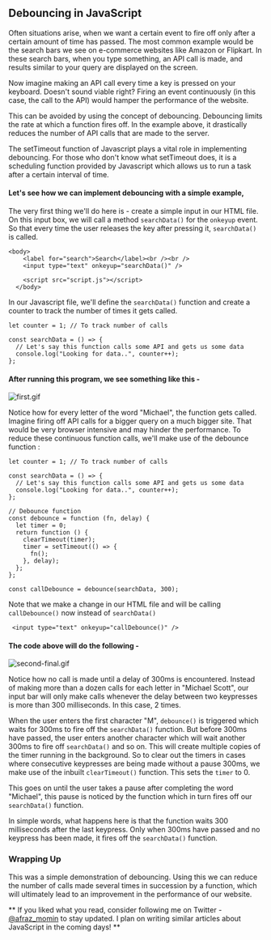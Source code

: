 ## Debouncing in JavaScript

Often situations arise, when we want a certain event to fire off only after a certain amount of time has passed. The most common example would be the search bars we see on e-commerce websites like Amazon or Flipkart. In these search bars, when you type something, an API call is made, and results similar to your query are displayed on the screen.

Now imagine making an API call every time a key is pressed on your keyboard. Doesn't sound viable right? Firing an event continuously (in this case, the call to the API) would hamper the performance of the website.

This can be avoided by using the concept of debouncing. Debouncing limits the rate at which a function fires off. In the example above, it drastically reduces the number of API calls that are made to the server.

The setTimeout function of Javascript plays a vital role in implementing debouncing. For those who don't know what setTimeout does, it is a scheduling function provided by Javascript which allows us to run a task after a certain interval of time.

#### Let's see how we can implement debouncing with a simple example,

The very first thing we'll do here is - create a simple input in our HTML file. On this input box, we will call a method `searchData()` for the `onkeyup` event. So that every time the user releases the key after pressing it, `searchData()` is called.

```
<body>
    <label for="search">Search</label><br /><br />
    <input type="text" onkeyup="searchData()" />

    <script src="script.js"></script>
  </body>
``` 

In our Javascript file, we'll define the `searchData()` function and create a counter to track the number of times it gets called.

```
let counter = 1; // To track number of calls

const searchData = () => {
  // Let's say this function calls some API and gets us some data
  console.log("Looking for data..", counter++);
};

``` 


#### After running this program, we see something like this -

![first.gif](https://cdn.hashnode.com/res/hashnode/image/upload/v1592509132273/zPQonjL7A.gif)

Notice how for every letter of the word "Michael", the function gets called. Imagine firing off API calls for a bigger query on a much bigger site. That would be very browser intensive and may hinder the performance. To reduce these continuous function calls, we'll make use of the debounce function :

```
let counter = 1; // To track number of calls

const searchData = () => {
  // Let's say this function calls some API and gets us some data
  console.log("Looking for data..", counter++);
};

// Debounce function
const debounce = function (fn, delay) {
  let timer = 0;  
  return function () {
    clearTimeout(timer); 
    timer = setTimeout(() => {
      fn();
    }, delay);
  };
};

const callDebounce = debounce(searchData, 300); 
``` 
Note that we make a change in our HTML file and will be calling `callDebounce()` now instead of `searchData()`

```
 <input type="text" onkeyup="callDebounce()" />
``` 
#### The code above will do the following - 

![second-final.gif](https://cdn.hashnode.com/res/hashnode/image/upload/v1592511364053/fNxHJIJGF.gif)

Notice how no call is made until a delay of 300ms is encountered. Instead of making more than a dozen calls for each letter in "Michael Scott", our input bar will only make calls whenever the delay between two keypresses is more than 300 milliseconds. In this case, 2 times.

When the user enters the first character "M", `debounce()` is triggered which waits for 300ms to fire off the `searchData()` function. But before 300ms have passed, the user enters another character which will wait another 300ms to fire off `searchData()` and so on. This will create multiple copies of the timer running in the background. So to clear out the timers in cases where consecutive keypresses are being made without a pause 300ms, we make use of the inbuilt `clearTimeout()` function. This sets the `timer` to 0.

This goes on until the user takes a pause after completing the word "Michael", this pause is noticed by the function which in turn fires off our `searchData()` function.

In simple words, what happens here is that the function waits 300 milliseconds after the last keypress. Only when 300ms have passed and no keypress has been made, it fires off the `searchData()` function.

### Wrapping Up

This was a simple demonstration of debouncing. Using this we can reduce the number of calls made several times in succession by a function, which will ultimately lead to an improvement in the performance of our website.

** If you liked what you read, consider following me on Twitter - [@afraz_momin](https://twitter.com/afraz_momin)  to stay updated. I plan on writing similar articles about JavaScript in the coming days! **


